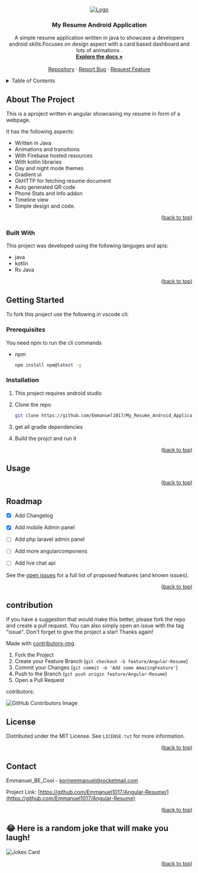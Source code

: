 <!-- Improved compatibility of back to top link: See: https://github.com/othneildrew/Best-README-Template/pull/73 -->
<a name="readme-top"></a>
<!--
*** Thanks for checking out the Best-README-Template. If you have a suggestion
*** that would make this better, please fork the repo and create a pull request
*** or simply open an issue with the tag "enhancement".
*** Don't forget to give the project a star!
*** Thanks again! Now go create something AMAZING! :D
-->



<!-- PROJECT SHIELDS -->
<!--
*** I'm using markdown "reference style" links for readability.
*** Reference links are enclosed in brackets [ ] instead of parentheses ( ).
*** See the bottom of this document for the declaration of the reference variables
*** for contributors-url, forks-url, etc. This is an optional, concise syntax you may use.
*** https://www.markdownguide.org/basic-syntax/#reference-style-links
-->



<!-- PROJECT LOGO -->
<br />
<div align="center">

  <a href="https://github.com/Emmanuel1017/My_Resume_Android_Application/">
    <img src="https://user-images.githubusercontent.com/41972019/184505728-c9b1c4cc-9e2f-449e-bbdb-213bb05043f3.png" alt="Logo" >
  </a>

  <h3 align="center">My Resume Android Application</h3>

  <p align="center">
   A simple resume application written in java to showcase a developers android skills.Focuses on design aspect with a card based dashboard and lots of animations .
    <br />
    <a href="https://github.com/Emmanuel1017/My_Resume_Android_ApplicatioN/"><strong>Explore the docs »</strong></a>
    <br />
    <br />
    <a href="https://github.com/Emmanuel1017My_Resume_Android_Application/">Repository</a>
    ·
    <a href="https://github.com/Emmanuel1017/My_Resume_Android_Application/issues">Report Bug</a>
    ·
    <a href="https://github.com/Emmanuel1017/My_Resume_Android_Application/issues">Request Feature</a>
  </p>
</div>



<!-- TABLE OF CONTENTS -->
<details>
  <summary>Table of Contents</summary>
  <ol>
    <li>
      <a href="#about-the-project">About The Project</a>
      <ul>
        <li><a href="#built-with">Built With</a></li>
      </ul>
    </li>
    <li>
      <a href="#getting-started">Getting Started</a>
      <ul>
        <li><a href="#prerequisites">Prerequisites</a></li>
        <li><a href="#installation">Installation</a></li>
      </ul>
    </li>
    <li><a href="#usage">Usage</a></li>
    <li><a href="#roadmap">Roadmap</a></li>
    <li><a href="#contribution">Contribution</a></li>
    <li><a href="#license">License</a></li>
    <li><a href="#contact">Contact</a></li>
  </ol>
</details>



<!-- ABOUT THE PROJECT -->
## About The Project



This is a aproject written in angular showcasing my resume in form of a webpage. 
                                  
It has the following aspects:
                                  
* Written in Java     
* Animations and transitions          
* With Firebase hosted resources
* With kotlin libraries 
* Day and night mode themes          
* Gradient ui
* OkHTTP for fetching resume document             
* Auto generated QR code
* Phone Stats and Info addon    
* Timeline view 
* Simple design and code.            



<p align="right">(<a href="#readme-top">back to top</a>)</p>



### Built With

This project was developed using the following languges and apis:
* java
* kotlin
* Rx Java

                  

<p align="right">(<a href="#readme-top">back to top</a>)</p>



<!-- GETTING STARTED -->
## Getting Started

To fork this project use the following in vscode cli:

### Prerequisites

You need npm to run the cli commands 
* npm
  ```sh
  npm install npm@latest -g
  ```

### Installation


1. This project requires android studio
2. Clone the repo
   ```sh
   git clone https://github.com/Emmanuel1017/My_Resume_Android_Applicatio.git
   ```
3. get all gradle dependencies 

4.  Build the projct and run it  
 

<p align="right">(<a href="#readme-top">back to top</a>)</p>



<!-- USAGE EXAMPLES -->
## Usage



<p align="right">(<a href="#readme-top">back to top</a>)</p>



<!-- ROADMAP -->
## Roadmap

- [x] Add Changelog
- [x] Add mobile Admin panel                                       
- [ ] Add php laravel admin panel
- [ ] Add more angularcomponens
- [ ] Add live chat api


See the [open issues](https://github.com/Emmanuel1017/Angular-Resume//issues) for a full list of proposed features (and known issues).

<p align="right">(<a href="#readme-top">back to top</a>)</p>



<!-- CONTRIBUTING -->


## contribution
If you have a suggestion that would make this better, please fork the repo and create a pull request. You can also simply open an issue with the tag "issue".
Don't forget to give the project a star! Thanks again!


Made with [contributors-img](https://contrib.rocks).

1. Fork the Project
2. Create your Feature Branch (`git checkout -b feature/Angular-Resume`)
3. Commit your Changes (`git commit -m 'Add some AmazingFeature'`)
4. Push to the Branch (`git push origin feature/Angular-Resume`)
5. Open a Pull Request




cotributors:

![GitHub Contributors Image](https://contrib.rocks/image?repo=Emmanuel1017/Angular-Resume)


<!-- LICENSE -->
## License

Distributed under the MIT License. See `LICENSE.txt` for more information.

<p align="right">(<a href="#readme-top">back to top</a>)</p>



<!-- CONTACT -->
## Contact

Emmanuel_BE_Cool  - koriremmanuel@rocketmail.com

Project Link: [https://github.com/Emmanuel1017/Angular-Resume/](https://github.com/Emmanuel1017/Angular-Resume)

<p align="right">(<a href="#readme-top">back to top</a>)</p>

## 😂 Here is a random joke that will make you laugh!
![Jokes Card](https://readme-jokes.vercel.app/api)
<!-- ACKNOWLEDGMENTS 
## Acknowledgments -->

<!--Additionat cheat sheet links

* [Choose an Open Source License](https://choosealicense.com)
* [GitHub Emoji Cheat Sheet](https://www.webpagefx.com/tools/emoji-cheat-sheet)
* [Malven's Flexbox Cheatsheet](https://flexbox.malven.co/)
* [Malven's Grid Cheatsheet](https://grid.malven.co/)
* [Img Shields](https://shields.io)
* [GitHub Pages](https://pages.github.com)
* [Font Awesome](https://fontawesome.com)
* [React Icons](https://react-icons.github.io/react-icons/search)-->

<p align="right">(<a href="#readme-top">back to top</a>)</p>



<!-- MARKDOWN LINKS & IMAGES -->
<!-- https://www.markdownguide.org/basic-syntax/#reference-style-links -->
[contributors-shield]: https://img.shields.io/github/contributors/othneildrew/Best-README-Template.svg?style=for-the-badge
[contributors-url]: https://github.com/Emmanuel1017/Angular-Resume/graphs/contributors
[forks-shield]: https://img.shields.io/github/forks/othneildrew/Best-README-Template.svg?style=for-the-badge
[forks-url]: https://github.com/Emmanuel1017/Angular-Resume/network/members
[stars-shield]: https://img.shields.io/github/stars/othneildrew/Best-README-Template.svg?style=for-the-badge
[stars-url]: https://github.com/Emmanuel1017/Angular-Resume/stargazers
[issues-shield]: https://img.shields.io/github/issues/othneildrew/Best-README-Template.svg?style=for-the-badge
[issues-url]: https://github.com/Emmanuel1017/Angular-Resume/issues
[license-shield]: https://img.shields.io/github/license/othneildrew/Best-README-Template.svg?style=for-the-badge
[license-url]: https://github.com/Emmanuel1017/Angular-Resume/blob/master/LICENSE.txt
[product-screenshot]: images/screenshot.png
[Next.js]: https://img.shields.io/badge/next.js-000000?style=for-the-badge&logo=nextdotjs&logoColor=white
[Next-url]: https://nextjs.org/
[React.js]: https://img.shields.io/badge/React-20232A?style=for-the-badge&logo=react&logoColor=61DAFB
[React-url]: https://reactjs.org/
[Vue.js]: https://img.shields.io/badge/Vue.js-35495E?style=for-the-badge&logo=vuedotjs&logoColor=4FC08D
[Vue-url]: https://vuejs.org/
[Angular.io]: https://img.shields.io/badge/Angular-DD0031?style=for-the-badge&logo=angular&logoColor=white
[Angular-url]: https://angular.io/
[Svelte.dev]: https://img.shields.io/badge/Svelte-4A4A55?style=for-the-badge&logo=svelte&logoColor=FF3E00
[Svelte-url]: https://svelte.dev/
[Laravel.com]: https://img.shields.io/badge/Laravel-FF2D20?style=for-the-badge&logo=laravel&logoColor=white
[Laravel-url]: https://laravel.com
[Bootstrap.com]: https://img.shields.io/badge/Bootstrap-563D7C?style=for-the-badge&logo=bootstrap&logoColor=white
[Bootstrap-url]: https://getbootstrap.com
[JQuery.com]: https://img.shields.io/badge/jQuery-0769AD?style=for-the-badge&logo=jquery&logoColor=white
[JQuery-url]: https://jquery.com 
[babel.com]: https://img.shields.io/badge/babel-babel-white
[babel-url]: https://babeljs.io  
